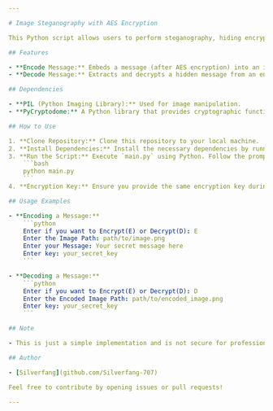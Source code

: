 ```yaml
---

# Image Steganography with AES Encryption

This Python script allows users to perform steganography, hiding encrypted messages within images using the Advanced Encryption Standard (AES) algorithm. It provides functionality for both encoding messages into images and decoding messages from encoded images.

## Features

- **Encode Message:** Embeds a message (after AES encryption) into an image using the least significant bit (LSB) technique.
- **Decode Message:** Extracts and decrypts a hidden message from an encoded image.

## Dependencies

- **PIL (Python Imaging Library):** Used for image manipulation.
- **PyCryptodome:** A Python library that provides cryptographic functions. Specifically, it uses `AES` from `Crypto.Cipher` for encryption and decryption.

## How to Use

1. **Clone Repository:** Clone this repository to your local machine.
2. **Install Dependencies:** Install the necessary dependencies by running `pip install -r requirements.txt`.
3. **Run the Script:** Execute `main.py` using Python. Follow the prompts to either encode or decode a message.
    ```bash
    python main.py
    ```
4. **Encryption Key:** Ensure you provide the same encryption key during both encoding and decoding phases to successfully retrieve the original message.

## Usage Examples

- **Encoding a Message:**
    ```python
    Enter if you want to Encrypt(E) or Decrypt(D): E
    Enter the Image Path: path/to/image.png
    Enter your Message: Your secret message here
    Enter key: your_secret_key
    ```

- **Decoding a Message:**
    ```python
    Enter if you want to Encrypt(E) or Decrypt(D): D
    Enter the Encoded Image Path: path/to/encoded_image.png
    Enter key: your_secret_key
    ```

## Note

- This is just a simple implementation and is not secure for professional purposes

## Author

- [Silverfang](github.com/Silverfang-707)

Feel free to contribute by opening issues or pull requests!

--- 
```

